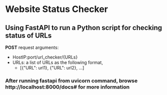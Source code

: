 # Website Status Checker

## Using FastAPI to run a Python script for checking status of URLs ##

**POST** request arguments:
* HostIP:port/url_checker/{URLs}
* URLs: a list of URLs as the following format,
    * [{"URL": url1}, {"URL": url2}, ...]

### After running fastapi from uvicorn command, browse http://localhost:8000/docs# for more information ###